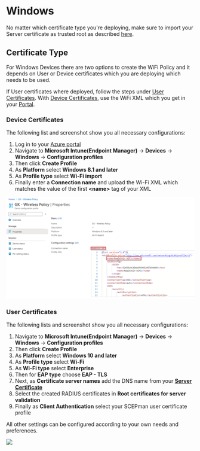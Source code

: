 # Windows

No matter which certificate type you're deploying, make sure to import your Server certificate as trusted root as described [here](../trusted-root.md#to-add-a-trusted-root-profile-for-your-clients).

## Certificate Type

For Windows Devices there are two options to create the WiFi Policy and it depends on User or Device certificates which you are deploying which needs to be used.

If User certificates where deployed, follow the steps under [User Certificates](windows.md#user-certificates). With [Device Certificates](windows.md#device-certificates), use the WiFi XML which you get in your [Portal](../../portal/settings-trusted-roots/xml.md#wifi).

### Device Certificates 

The following list and screenshot show you all necessary configurations:

1. Log in to your [Azure portal](https://porta.azure.com)
2. Navigate to **Microsoft Intune\(Endpoint Manager\)** -&gt; **Devices** -&gt; **Windows**  -&gt; **Configuration profiles**
3. Then click **Create Profile**
4. As **Platform** select **Windows 8.1 and later**
5. As **Profile type** select **Wi-Fi import**
6. Finally enter a **Connection name** and upload the Wi-Fi XML which matches the value of the first **&lt;name&gt;** tag of your XML

![](../../.gitbook/assets/image%20%2833%29.png)

### User Certificates

The following lists and screenshot show you all necessary configurations:

1. Navigate to **Microsoft Intune\(Endpoint Manager\)** -&gt; **Devices** -&gt; **Windows** -&gt; **Configuration profiles**
2. Then click **Create Profile**
3. As **Platform** select **Windows 10 and later**
4. As **Profile type** select **Wi-Fi**
5. As **Wi-Fi type** select **Enterprise**
6. Then for **EAP type** choose **EAP - TLS**
7. Next, as **Certificate server names** add the DNS name from your [**Server Certificate**](../../portal/settings-server.md#server-certificate)
8. Select the created RADIUS certificates in **Root certificates for server validation**
9. Finally as **Client Authentication** select your SCEPman user certificate profile

All other settings can be configured according to your own needs and preferences.

![](https://gblobscdn.gitbook.com/assets%2F-Lzl3JXanfpvdg6pLlGg%2F-MOVUukmvRB1ro-KX5on%2F-MOVVQtXF-vADh51U_Bs%2Frj-wifi_user-profile.png?alt=media&token=9c40b778-f822-4b68-ac23-8a03f9c03175)

